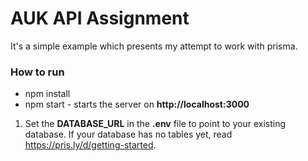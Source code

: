# AUK API Assignment

It's a simple example which presents my attempt to work with prisma.

### How to run
* npm install
* npm start - starts the server on **http://localhost:3000**


1. Set the **DATABASE_URL** in the **.env** file to point to your existing database. If your database has no tables yet, read https://pris.ly/d/getting-started. 